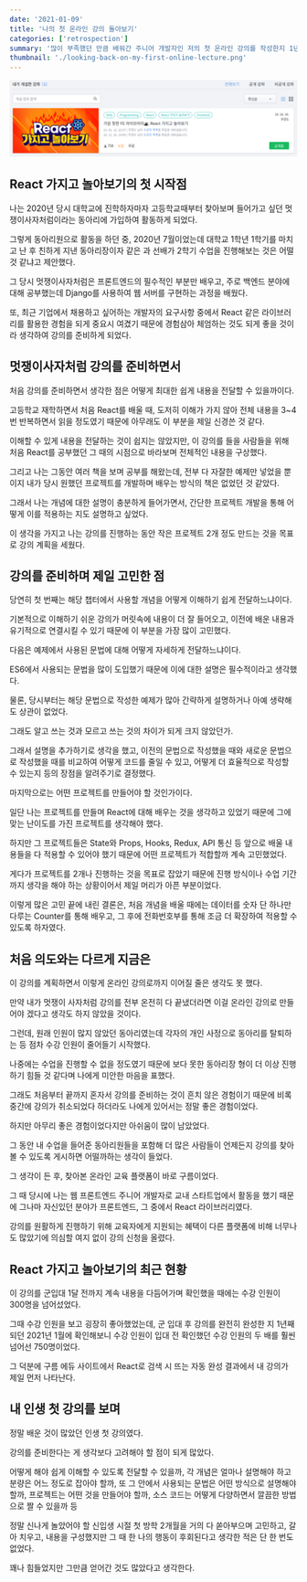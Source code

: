 ```yaml
---
date: '2021-01-09'
title: '나의 첫 온라인 강의 돌아보기'
categories: ['retrospection']
summary: '많이 부족했던 만큼 배워간 주니어 개발자인 저의 첫 온라인 강의를 작성한지 1년이 지난 지금에 와서야 느끼는 감정과 생각을 담았습니다.'
thumbnail: './looking-back-on-my-first-online-lecture.png'
---
```


![Lecture List](./looking-back-on-my-first-online-lecture-1.png)

## React 가지고 놀아보기의 첫 시작점

나는 2020년 당시 대학교에 진학하자마자 고등학교때부터 찾아보며 들어가고 싶던 멋쟁이사자처럼이라는 동아리에 가입하여 활동하게 되었다.

그렇게 동아리원으로 활동을 하던 중, 2020년 7월이었는데 대학교 1학년 1학기를 마치고 난 후 친하게 지낸 동아리장이자 같은 과 선배가 2학기 수업을 진행해보는 것은 어떨 것 같냐고 제안했다.

그 당시 멋쟁이사자처럼은 프론트엔드의 필수적인 부분만 배우고, 주로 백엔드 분야에 대해 공부했는데 Django를 사용하여 웹 서버를 구현하는 과정을 배웠다.

또, 최근 기업에서 채용하고 싶어하는 개발자의 요구사항 중에서 React 같은 라이브러리를 활용한 경험을 되게 중요시 여겼기 때문에 경험삼아 체엄하는 것도 되게 좋을 것이라 생각하여 강의를 준비하게 되었다.

## 멋쟁이사자처럼 강의를 준비하면서

처음 강의를 준비하면서 생각한 점은 어떻게 최대한 쉽게 내용을 전달할 수 있을까이다.

고등학교 재학하면서 처음 React를 배울 때, 도저히 이해가 가지 않아 전체 내용을 3~4번 반복하면서 읽을 정도였기 때문에 아무래도 이 부분을 제일 신경쓴 것 같다.

이해할 수 있게 내용을 전달하는 것이 쉽지는 않았지만, 이 강의를 들을 사람들을 위해 처음 React를 공부했던 그 때의 시점으로 바라보며 전체적인 내용을 구상했다.

그리고 나는 그동안 여러 책을 보며 공부를 해왔는데, 전부 다 자잘한 예제만 넣었을 뿐이지 내가 당시 원했던 프로젝트를 개발하며 배우는 방식의 책은 없었던 것 같았다.

그래서 나는 개념에 대한 설명이 충분하게 들어가면서, 간단한 프로젝트 개발을 통해 어떻게 이를 적용하는 지도 설명하고 싶었다.

이 생각을 가지고 나는 강의를 진행하는 동안 작은 프로젝트 2개 정도 만드는 것을 목표로 강의 계획을 세웠다.

## 강의를 준비하며 제일 고민한 점

당연히 첫 번째는 해당 챕터에서 사용할 개념을 어떻게 이해하기 쉽게 전달하느냐이다.

기본적으로 이해하기 쉬운 강의가 머릿속에 내용이 더 잘 들어오고, 이전에 배운 내용과 유기적으로 연결시킬 수 있기 때문에 이 부분을 가장 많이 고민했다.

다음은 예제에서 사용된 문법에 대해 어떻게 자세하게 전달하느냐이다.

ES6에서 사용되는 문법을 많이 도입했기 때문에 이에 대한 설명은 필수적이라고 생각했다.

물론, 당시부터는 해당 문법으로 작성한 예제가 많아 간략하게 설명하거나 아예 생략해도 상관이 없었다.

그래도 알고 쓰는 것과 모르고 쓰는 것의 차이가 되게 크지 않았던가.

그래서 설명을 추가하기로 생각을 했고, 이전의 문법으로 작성했을 때와 새로운 문법으로 작성했을 때를 비교하여 어떻게 코드를 줄일 수 있고, 어떻게 더 효율적으로 작성할 수 있는지 등의 장점을 알려주기로 결정했다.

마지막으로는 어떤 프로젝트를 만들어야 할 것인가이다.

일단 나는 프로젝트를 만들며 React에 대해 배우는 것을 생각하고 있었기 때문에 그에 맞는 난이도를 가진 프로젝트를 생각해야 했다.

하지만 그 프로젝트들은 State와 Props, Hooks, Redux, API 통신 등 앞으로 배울 내용들을 다 적용할 수 있어야 했기 때문에 어떤 프로젝트가 적합할까 계속 고민했었다.

게다가 프로젝트를 2개나 진행하는 것을 목표로 잡았기 때문에 진행 방식이나 수업 기간까지 생각을 해야 하는 상황이어서 제일 머리가 아픈 부분이었다.

이렇게 많은 고민 끝에 내린 결론은, 처음 개념을 배울 때에는 데이터를 숫자 단 하나만 다루는 Counter를 통해 배우고, 그 후에 전화번호부를 통해 조금 더 확장하여 적용할 수 있도록 하자였다.

## 처음 의도와는 다르게 지금은

이 강의를 계획하면서 이렇게 온라인 강의로까지 이어질 줄은 생각도 못 했다.

만약 내가 멋쟁이 사자처럼 강의를 전부 온전히 다 끝냈더라면 이걸 온라인 강의로 만들어야 겠다고 생각도 하지 않았을 것이다.

그런데, 원래 인원이 많지 않았던 동아리였는데 각자의 개인 사정으로 동아리를 탈퇴하는 등 점차 수강 인원이 줄어들기 시작했다.

나중에는 수업을 진행할 수 없을 정도였기 때문에 보다 못한 동아리장 형이 더 이상 진행하기 힘들 것 같다며 나에게 미안한 마음을 표했다.

그래도 처음부터 끝까지 혼자서 강의를 준비하는 것이 흔치 않은 경험이기 때문에 비록 중간에 강의가 취소되었다 하더라도 나에게 있어서는 정말 좋은 경험이었다.

하지만 아무리 좋은 경험이었다지만 아쉬움이 많이 남았었다.

그 동안 내 수업을 들어준 동아리원들을 포함해 더 많은 사람들이 언제든지 강의를 찾아볼 수 있도록 게시하면 어떨까하는 생각이 들었다.

그 생각이 든 후, 찾아본 온라인 교육 플랫폼이 바로 구름이었다.

그 때 당시에 나는 웹 프론트엔드 주니어 개발자로 교내 스타트업에서 활동을 했기 때문에 그나마 자신있던 분야가 프론트엔드, 그 중에서 React 라이브러리였다.

강의를 원활하게 진행하기 위해 교육자에게 지원되는 혜택이 다른 플랫폼에 비해 너무나도 많았기에 의심할 여지 없이 강의 신청을 올렸다.

## React 가지고 놀아보기의 최근 현황

이 강의를 군입대 1달 전까지 계속 내용을 다듬어가며 확인했을 때에는 수강 인원이 300명을 넘어섰었다.

그때 수강 인원을 보고 굉장히 좋아했었는데, 군 입대 후 강의를 완전히 완성한 지 1년째 되던 2021년 1월에 확인해보니 수강 인원이 입대 전 확인했던 수강 인원의 두 배를 훨씬 넘어선 750명이었다.

그 덕분에 구름 에듀 사이트에서 React로 검색 시 뜨는 자동 완성 결과에서 내 강의가 제일 먼저 나타난다.

## 내 인생 첫 강의를 보며

정말 배운 것이 많았던 인생 첫 강의였다.

강의를 준비한다는 게 생각보다 고려해야 할 점이 되게 많았다.

어떻게 해야 쉽게 이해할 수 있도록 전달할 수 있을까, 각 개념은 얼마나 설명해야 하고 분량은 어느 정도로 잡아야 할까, 또 그 안에서 사용되는 문법은 어떤 방식으로 설명해야 할까, 프로젝트는 어떤 것을 만들어야 할까, 소스 코드는 어떻게 다양하면서 깔끔한 방법으로 짤 수 있을까 등

정말 신나게 놀았어야 할 신입생 시절 첫 방학 2개월을 거의 다 쏟아부으며 고민하고, 갈아 치우고, 내용을 구성했지만 그 때 한 나의 행동이 후회된다고 생각한 적은 단 한 번도 없었다.

꽤나 힘들었지만 그만큼 얻어간 것도 많았다고 생각한다.
